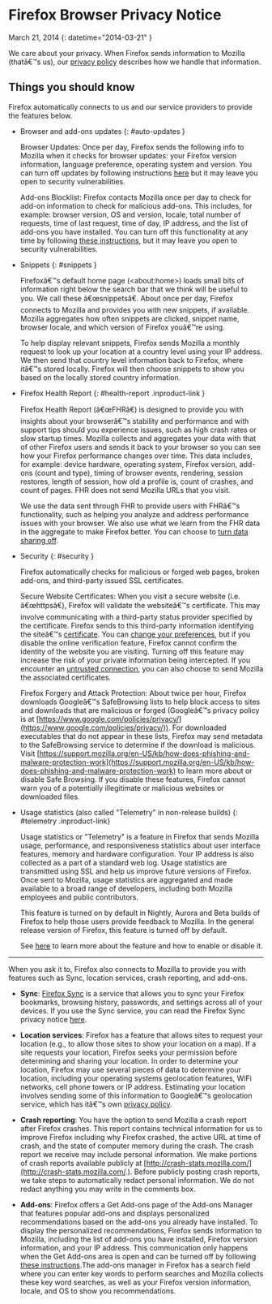 # Firefox Browser Privacy Notice

March 21, 2014
{: datetime="2014-03-21" }

We care about your privacy. When Firefox sends information to Mozilla (thatâ€™s us), our [privacy policy](http://www.mozilla.org/en-US/privacy/) describes how we handle that information.

## Things you should know

Firefox automatically connects to us and our service providers to provide the features below. 

* Browser and add-ons updates {: #auto-updates }

	Browser Updates: Once per day, Firefox sends the following info to Mozilla when it checks for browser updates: your Firefox version information, language preference, operating system and version. You can turn off updates by following instructions [here](https://support.mozilla.org/en-US/kb/how-stop-firefox-automatically-making-connections?redirectlocale=en-US&redirectslug=Firefox+makes+unrequested+connections#Auto_update_checking) but it may leave you open to security vulnerabilities.

	Add-ons Blocklist: Firefox contacts Mozilla once per day to check for add-on information to check for malicious add-ons. This includes, for example: browser version, OS and version, locale, total number of requests, time of last request, time of day, IP address, and the list of add-ons you have installed. You can turn off this functionality at any time by following [these instructions](https://blog.mozilla.org/addons/how-to-opt-out-of-add-on-metadata-updates/), but it may leave you open to security vulnerabilities.

* Snippets {: #snippets }

	Firefoxâ€™s default home page (&lt;about:home&gt;) loads small bits of information right below the search bar that we think will be useful to you. We call these â€œsnippetsâ€. About once per day, Firefox connects to Mozilla and provides you with new snippets, if available. Mozilla aggregates how often snippets are clicked, snippet name, browser locale, and which version of Firefox youâ€™re using.

	To help display relevant snippets, Firefox sends Mozilla a monthly request to look up your location at a country level using your IP address. We then send that country level information back to Firefox, where itâ€™s stored locally.  Firefox will then choose snippets to show you based on the locally stored country information.

* Firefox Health Report {: #health-report .inproduct-link } 

	Firefox Health Report (â€œFHRâ€) is designed to provide you with insights about your browserâ€™s stability and performance and with support tips should you experience issues, such as high crash rates or slow startup times. Mozilla collects and aggregates your data with that of other Firefox users and sends it back to your browser so you can see how your Firefox performance changes over time. This data includes, for example: device hardware, operating system, Firefox version, add-ons (count and type), timing of browser events, rendering, session restores, length of session, how old a profile is, count of crashes, and count of pages. FHR does not send Mozilla URLs that you visit.

	We use the data sent through FHR to provide users with FHRâ€™s functionality, such as helping you analyze and address performance issues with your browser. We also use what we learn from the FHR data in the aggregate to make Firefox better. You can choose to [turn data sharing off](https://support.mozilla.org/en-US/firefox-health-report-understand-your-browser-perf#w_how-to-turn-data-sharing-on-or-off).

* Security {: #security }

	Firefox automatically checks for malicious or forged web pages, broken add-ons, and third-party issued SSL     	certificates.

	Secure Website Certificates: When you visit a secure website (i.e. â€œhttpsâ€), Firefox will validate the websiteâ€™s certificate. This may involve communicating with a third-party status provider specified by the certificate. Firefox sends to this third-party information identifying the siteâ€™s [certificate](https://support.mozilla.org/en-US/secure-website-certificate). You can [change your preferences](https://support.mozilla.org/en-US/advanced-settings-browsing-network-updates-encryption#w_certificates-tab), but if you disable the online verification feature, Firefox cannot confirm the identity of the website you are visiting. Turning off this feature may increase the risk of your private information being intercepted. If you encounter an [untrusted connection](https://support.mozilla.org/en-US/kb/connection-untrusted-error-message), you can also choose to send Mozilla the associated certificates.

	Firefox Forgery and Attack Protection: About twice per hour, Firefox downloads Googleâ€™s SafeBrowsing lists to help block access to sites and downloads that are malicious or forged (Googleâ€™s privacy policy is at [https://www.google.com/policies/privacy/](https://www.google.com/policies/privacy/)). For downloaded executables that do not appear in these lists, Firefox may send metadata to the SafeBrowsing service to determine if the download is malicious. Visit [https://support.mozilla.org/en-US/kb/how-does-phishing-and-malware-protection-work](https://support.mozilla.org/en-US/kb/how-does-phishing-and-malware-protection-work) to learn more about or disable Safe Browsing. If you disable these features, Firefox cannot warn you of a potentially illegitimate or malicious websites or downloaded files.

* Usage statistics (also called "Telemetry" in non-release builds) {: #telemetry .inproduct-link}

	Usage statistics or "Telemetry" is a feature in Firefox that sends Mozilla usage, performance, and responsiveness statistics about user interface features, memory and hardware configuration. Your IP address is also collected as a part of a standard web log. Usage statistics are transmitted using SSL and help us improve future versions of Firefox. Once sent to Mozilla, usage statistics are aggregated and made available to a broad range of developers, including both Mozilla employees and public contributors.

	This feature is turned on by default in Nightly, Aurora and Beta builds of Firefox to help those users provide feedback to Mozilla. In the general release version of Firefox, this feature is turned off by default.

	See [here](https://support.mozilla.org/en-US/kb/send-performance-data-improve-firefox) to learn more about the feature and how to enable or disable it. 

---------------------------------------

When you ask it to, Firefox also connects to Mozilla to provide you with features such as Sync, location services, crash reporting, and add-ons.  

* **Sync**: [Firefox Sync](http://www.mozilla.org/en-US/mobile/sync/) is a service that allows you to sync your Firefox bookmarks, browsing history, passwords, and settings across all of your devices. If you use the Sync service, you can read the Firefox Sync privacy notice [here](https://services.mozilla.com/privacy-policy/).

* **Location services**: Firefox has a feature that allows sites to request your location (e.g., to allow those sites to show your location on a map). If a site requests your location, Firefox seeks your permission before determining and sharing your location. In order to determine your location, Firefox may use several pieces of data to determine your location, including your operating systems geolocation features, WiFi networks, cell phone towers or IP address. Estimating your location involves sending some of this information to Googleâ€™s geolocation service, which has itâ€™s own [privacy policy](https://www.google.com/privacy/lsf.html).

* **Crash reporting**: You have the option to send Mozilla a crash report after Firefox crashes. This report contains technical information for us to improve Firefox including why Firefox crashed, the active URL at time of crash, and the state of computer memory during the crash. The crash report we receive may include personal information. We make portions of crash reports available publicly at [http://crash-stats.mozilla.com/](http://crash-stats.mozilla.com/.). Before publicly posting crash reports, we take steps to automatically redact personal information. We do not redact anything you may write in the comments box.

* **Add-ons**: Firefox offers a Get Add-ons page of the Add-ons Manager that features popular add-ons and displays personalized recommendations based on the add-ons you already have installed. To display the personalized recommendations, Firefox sends information to Mozilla, including the list of add-ons you have installed, Firefox version information, and your IP address. This communication only happens when the Get Add-ons area is open and can be turned off by following [these instructions](https://blog.mozilla.org/addons/how-to-opt-out-of-add-on-metadata-updates/).The add-ons manager in Firefox has a search field where you can enter key words to perform searches and Mozilla collects these key word searches, as well as your Firefox version information, locale, and OS to show you recommendations.
